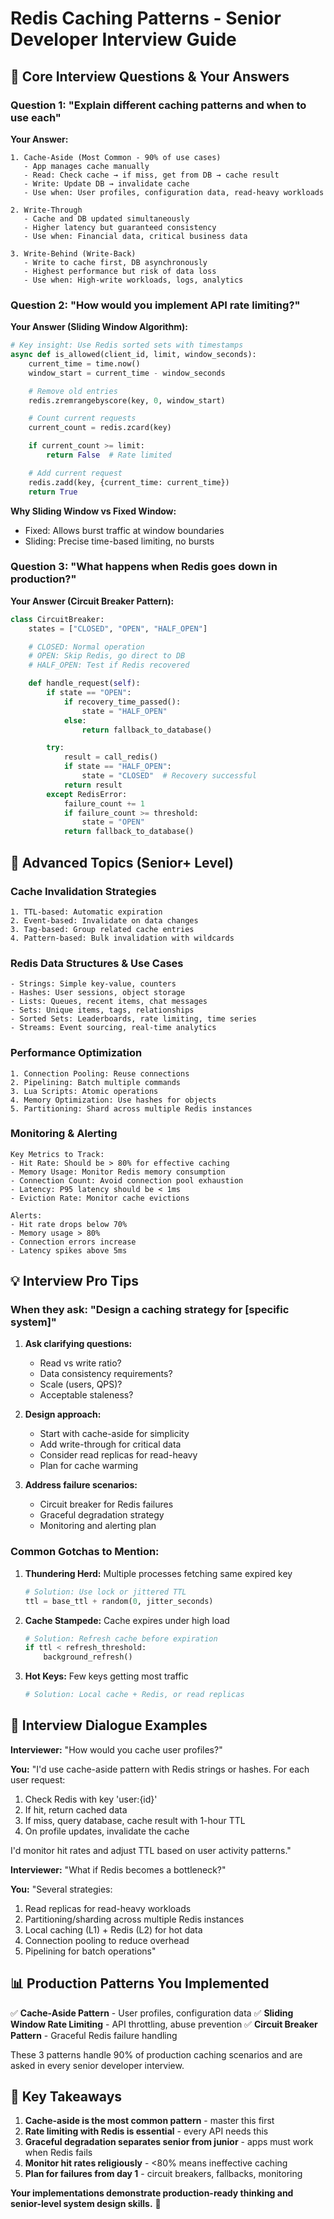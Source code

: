 # Redis Caching Patterns - Senior Developer Interview Guide

## 🎯 Core Interview Questions & Your Answers

### **Question 1: "Explain different caching patterns and when to use each"**

**Your Answer:**

```
1. Cache-Aside (Most Common - 90% of use cases)
   - App manages cache manually
   - Read: Check cache → if miss, get from DB → cache result
   - Write: Update DB → invalidate cache
   - Use when: User profiles, configuration data, read-heavy workloads

2. Write-Through
   - Cache and DB updated simultaneously
   - Higher latency but guaranteed consistency
   - Use when: Financial data, critical business data

3. Write-Behind (Write-Back)
   - Write to cache first, DB asynchronously
   - Highest performance but risk of data loss
   - Use when: High-write workloads, logs, analytics
```

### **Question 2: "How would you implement API rate limiting?"**

**Your Answer (Sliding Window Algorithm):**

```python
# Key insight: Use Redis sorted sets with timestamps
async def is_allowed(client_id, limit, window_seconds):
    current_time = time.now()
    window_start = current_time - window_seconds

    # Remove old entries
    redis.zremrangebyscore(key, 0, window_start)

    # Count current requests
    current_count = redis.zcard(key)

    if current_count >= limit:
        return False  # Rate limited

    # Add current request
    redis.zadd(key, {current_time: current_time})
    return True
```

**Why Sliding Window vs Fixed Window:**

- Fixed: Allows burst traffic at window boundaries
- Sliding: Precise time-based limiting, no bursts

### **Question 3: "What happens when Redis goes down in production?"**

**Your Answer (Circuit Breaker Pattern):**

```python
class CircuitBreaker:
    states = ["CLOSED", "OPEN", "HALF_OPEN"]

    # CLOSED: Normal operation
    # OPEN: Skip Redis, go direct to DB
    # HALF_OPEN: Test if Redis recovered

    def handle_request(self):
        if state == "OPEN":
            if recovery_time_passed():
                state = "HALF_OPEN"
            else:
                return fallback_to_database()

        try:
            result = call_redis()
            if state == "HALF_OPEN":
                state = "CLOSED"  # Recovery successful
            return result
        except RedisError:
            failure_count += 1
            if failure_count >= threshold:
                state = "OPEN"
            return fallback_to_database()
```

## 🚀 Advanced Topics (Senior+ Level)

### **Cache Invalidation Strategies**

```
1. TTL-based: Automatic expiration
2. Event-based: Invalidate on data changes
3. Tag-based: Group related cache entries
4. Pattern-based: Bulk invalidation with wildcards
```

### **Redis Data Structures & Use Cases**

```
- Strings: Simple key-value, counters
- Hashes: User sessions, object storage
- Lists: Queues, recent items, chat messages
- Sets: Unique items, tags, relationships
- Sorted Sets: Leaderboards, rate limiting, time series
- Streams: Event sourcing, real-time analytics
```

### **Performance Optimization**

```
1. Connection Pooling: Reuse connections
2. Pipelining: Batch multiple commands
3. Lua Scripts: Atomic operations
4. Memory Optimization: Use hashes for objects
5. Partitioning: Shard across multiple Redis instances
```

### **Monitoring & Alerting**

```
Key Metrics to Track:
- Hit Rate: Should be > 80% for effective caching
- Memory Usage: Monitor Redis memory consumption
- Connection Count: Avoid connection pool exhaustion
- Latency: P95 latency should be < 1ms
- Eviction Rate: Monitor cache evictions

Alerts:
- Hit rate drops below 70%
- Memory usage > 80%
- Connection errors increase
- Latency spikes above 5ms
```

## 💡 Interview Pro Tips

### **When they ask: "Design a caching strategy for [specific system]"**

1. **Ask clarifying questions:**
   - Read vs write ratio?
   - Data consistency requirements?
   - Scale (users, QPS)?
   - Acceptable staleness?

2. **Design approach:**
   - Start with cache-aside for simplicity
   - Add write-through for critical data
   - Consider read replicas for read-heavy
   - Plan for cache warming

3. **Address failure scenarios:**
   - Circuit breaker for Redis failures
   - Graceful degradation strategy
   - Monitoring and alerting plan

### **Common Gotchas to Mention:**

1. **Thundering Herd:** Multiple processes fetching same expired key

   ```python
   # Solution: Use lock or jittered TTL
   ttl = base_ttl + random(0, jitter_seconds)
   ```

2. **Cache Stampede:** Cache expires under high load

   ```python
   # Solution: Refresh cache before expiration
   if ttl < refresh_threshold:
       background_refresh()
   ```

3. **Hot Keys:** Few keys getting most traffic

   ```python
   # Solution: Local cache + Redis, or read replicas
   ```

## 🎤 Interview Dialogue Examples

**Interviewer:** "How would you cache user profiles?"

**You:** "I'd use cache-aside pattern with Redis strings or hashes. For each user request:

1. Check Redis with key 'user:{id}'
2. If hit, return cached data
3. If miss, query database, cache result with 1-hour TTL
4. On profile updates, invalidate the cache

I'd monitor hit rates and adjust TTL based on user activity patterns."

**Interviewer:** "What if Redis becomes a bottleneck?"

**You:** "Several strategies:

1. Read replicas for read-heavy workloads
2. Partitioning/sharding across multiple Redis instances
3. Local caching (L1) + Redis (L2) for hot data
4. Connection pooling to reduce overhead
5. Pipelining for batch operations"

## 📊 Production Patterns You Implemented

✅ **Cache-Aside Pattern** - User profiles, configuration data
✅ **Sliding Window Rate Limiting** - API throttling, abuse prevention
✅ **Circuit Breaker Pattern** - Graceful Redis failure handling

These 3 patterns handle 90% of production caching scenarios and are asked in every senior developer interview.

## 🔑 Key Takeaways

1. **Cache-aside is the most common pattern** - master this first
2. **Rate limiting with Redis is essential** - every API needs this
3. **Graceful degradation separates senior from junior** - apps must work when Redis fails
4. **Monitor hit rates religiously** - <80% means ineffective caching
5. **Plan for failures from day 1** - circuit breakers, fallbacks, monitoring

**Your implementations demonstrate production-ready thinking and senior-level system design skills.** 🚀
